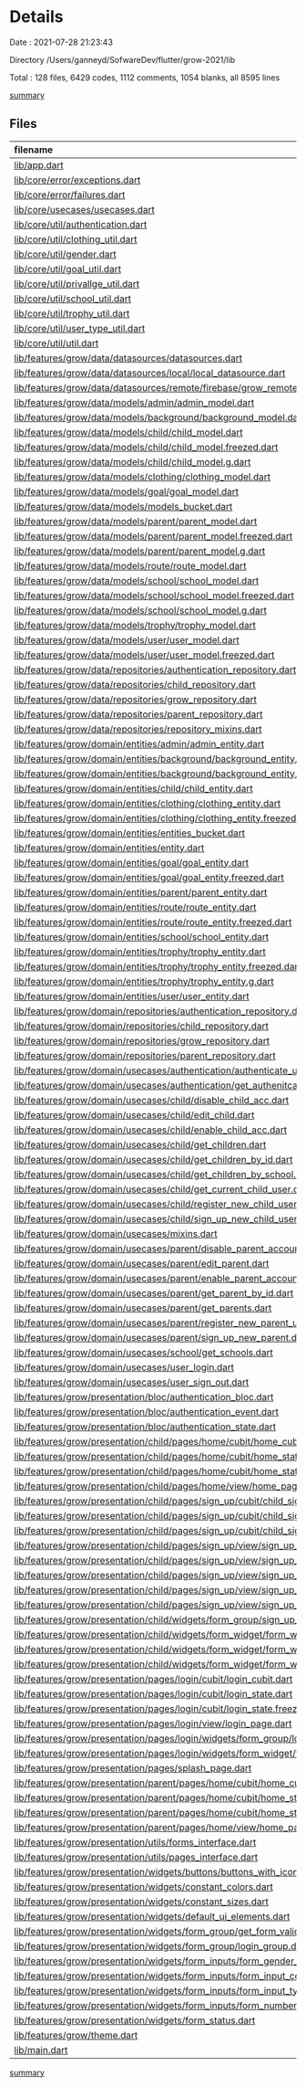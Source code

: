 # Details

Date : 2021-07-28 21:23:43

Directory /Users/ganneyd/SofwareDev/flutter/grow-2021/lib

Total : 128 files,  6429 codes, 1112 comments, 1054 blanks, all 8595 lines

[summary](results.md)

## Files
| filename | language | code | comment | blank | total |
| :--- | :--- | ---: | ---: | ---: | ---: |
| [lib/app.dart](/lib/app.dart) | Dart | 83 | 7 | 7 | 97 |
| [lib/core/error/exceptions.dart](/lib/core/error/exceptions.dart) | Dart | 6 | 11 | 6 | 23 |
| [lib/core/error/failures.dart](/lib/core/error/failures.dart) | Dart | 55 | 39 | 13 | 107 |
| [lib/core/usecases/usecases.dart](/lib/core/usecases/usecases.dart) | Dart | 10 | 0 | 4 | 14 |
| [lib/core/util/authentication.dart](/lib/core/util/authentication.dart) | Dart | 0 | 0 | 1 | 1 |
| [lib/core/util/clothing_util.dart](/lib/core/util/clothing_util.dart) | Dart | 1 | 4 | 2 | 7 |
| [lib/core/util/gender.dart](/lib/core/util/gender.dart) | Dart | 5 | 6 | 3 | 14 |
| [lib/core/util/goal_util.dart](/lib/core/util/goal_util.dart) | Dart | 2 | 8 | 3 | 13 |
| [lib/core/util/privallge_util.dart](/lib/core/util/privallge_util.dart) | Dart | 22 | 16 | 2 | 40 |
| [lib/core/util/school_util.dart](/lib/core/util/school_util.dart) | Dart | 5 | 7 | 3 | 15 |
| [lib/core/util/trophy_util.dart](/lib/core/util/trophy_util.dart) | Dart | 1 | 6 | 2 | 9 |
| [lib/core/util/user_type_util.dart](/lib/core/util/user_type_util.dart) | Dart | 9 | 1 | 1 | 11 |
| [lib/core/util/util.dart](/lib/core/util/util.dart) | Dart | 7 | 0 | 1 | 8 |
| [lib/features/grow/data/datasources/datasources.dart](/lib/features/grow/data/datasources/datasources.dart) | Dart | 2 | 1 | 2 | 5 |
| [lib/features/grow/data/datasources/local/local_datasource.dart](/lib/features/grow/data/datasources/local/local_datasource.dart) | Dart | 0 | 0 | 1 | 1 |
| [lib/features/grow/data/datasources/remote/firebase/grow_remote_datasoure.dart](/lib/features/grow/data/datasources/remote/firebase/grow_remote_datasoure.dart) | Dart | 141 | 44 | 17 | 202 |
| [lib/features/grow/data/models/admin/admin_model.dart](/lib/features/grow/data/models/admin/admin_model.dart) | Dart | 0 | 0 | 1 | 1 |
| [lib/features/grow/data/models/background/background_model.dart](/lib/features/grow/data/models/background/background_model.dart) | Dart | 0 | 0 | 1 | 1 |
| [lib/features/grow/data/models/child/child_model.dart](/lib/features/grow/data/models/child/child_model.dart) | Dart | 68 | 14 | 7 | 89 |
| [lib/features/grow/data/models/child/child_model.freezed.dart](/lib/features/grow/data/models/child/child_model.freezed.dart) | Dart | 341 | 14 | 32 | 387 |
| [lib/features/grow/data/models/child/child_model.g.dart](/lib/features/grow/data/models/child/child_model.g.dart) | Dart | 69 | 4 | 9 | 82 |
| [lib/features/grow/data/models/clothing/clothing_model.dart](/lib/features/grow/data/models/clothing/clothing_model.dart) | Dart | 0 | 0 | 1 | 1 |
| [lib/features/grow/data/models/goal/goal_model.dart](/lib/features/grow/data/models/goal/goal_model.dart) | Dart | 0 | 0 | 1 | 1 |
| [lib/features/grow/data/models/models_bucket.dart](/lib/features/grow/data/models/models_bucket.dart) | Dart | 9 | 0 | 1 | 10 |
| [lib/features/grow/data/models/parent/parent_model.dart](/lib/features/grow/data/models/parent/parent_model.dart) | Dart | 31 | 14 | 4 | 49 |
| [lib/features/grow/data/models/parent/parent_model.freezed.dart](/lib/features/grow/data/models/parent/parent_model.freezed.dart) | Dart | 291 | 14 | 32 | 337 |
| [lib/features/grow/data/models/parent/parent_model.g.dart](/lib/features/grow/data/models/parent/parent_model.g.dart) | Dart | 68 | 4 | 9 | 81 |
| [lib/features/grow/data/models/route/route_model.dart](/lib/features/grow/data/models/route/route_model.dart) | Dart | 0 | 0 | 1 | 1 |
| [lib/features/grow/data/models/school/school_model.dart](/lib/features/grow/data/models/school/school_model.dart) | Dart | 29 | 5 | 5 | 39 |
| [lib/features/grow/data/models/school/school_model.freezed.dart](/lib/features/grow/data/models/school/school_model.freezed.dart) | Dart | 278 | 14 | 31 | 323 |
| [lib/features/grow/data/models/school/school_model.g.dart](/lib/features/grow/data/models/school/school_model.g.dart) | Dart | 63 | 4 | 9 | 76 |
| [lib/features/grow/data/models/trophy/trophy_model.dart](/lib/features/grow/data/models/trophy/trophy_model.dart) | Dart | 0 | 0 | 1 | 1 |
| [lib/features/grow/data/models/user/user_model.dart](/lib/features/grow/data/models/user/user_model.dart) | Dart | 11 | 6 | 3 | 20 |
| [lib/features/grow/data/models/user/user_model.freezed.dart](/lib/features/grow/data/models/user/user_model.freezed.dart) | Dart | 173 | 14 | 27 | 214 |
| [lib/features/grow/data/repositories/authentication_repository.dart](/lib/features/grow/data/repositories/authentication_repository.dart) | Dart | 191 | 20 | 23 | 234 |
| [lib/features/grow/data/repositories/child_repository.dart](/lib/features/grow/data/repositories/child_repository.dart) | Dart | 96 | 20 | 14 | 130 |
| [lib/features/grow/data/repositories/grow_repository.dart](/lib/features/grow/data/repositories/grow_repository.dart) | Dart | 35 | 10 | 6 | 51 |
| [lib/features/grow/data/repositories/parent_repository.dart](/lib/features/grow/data/repositories/parent_repository.dart) | Dart | 85 | 17 | 11 | 113 |
| [lib/features/grow/data/repositories/repository_mixins.dart](/lib/features/grow/data/repositories/repository_mixins.dart) | Dart | 18 | 7 | 3 | 28 |
| [lib/features/grow/domain/entities/admin/admin_entity.dart](/lib/features/grow/domain/entities/admin/admin_entity.dart) | Dart | 10 | 6 | 5 | 21 |
| [lib/features/grow/domain/entities/background/background_entity.dart](/lib/features/grow/domain/entities/background/background_entity.dart) | Dart | 17 | 1 | 4 | 22 |
| [lib/features/grow/domain/entities/background/background_entity.freezed.dart](/lib/features/grow/domain/entities/background/background_entity.freezed.dart) | Dart | 225 | 14 | 28 | 267 |
| [lib/features/grow/domain/entities/child/child_entity.dart](/lib/features/grow/domain/entities/child/child_entity.dart) | Dart | 23 | 11 | 11 | 45 |
| [lib/features/grow/domain/entities/clothing/clothing_entity.dart](/lib/features/grow/domain/entities/clothing/clothing_entity.dart) | Dart | 14 | 1 | 2 | 17 |
| [lib/features/grow/domain/entities/clothing/clothing_entity.freezed.dart](/lib/features/grow/domain/entities/clothing/clothing_entity.freezed.dart) | Dart | 224 | 14 | 28 | 266 |
| [lib/features/grow/domain/entities/entities_bucket.dart](/lib/features/grow/domain/entities/entities_bucket.dart) | Dart | 11 | 0 | 1 | 12 |
| [lib/features/grow/domain/entities/entity.dart](/lib/features/grow/domain/entities/entity.dart) | Dart | 14 | 4 | 4 | 22 |
| [lib/features/grow/domain/entities/goal/goal_entity.dart](/lib/features/grow/domain/entities/goal/goal_entity.dart) | Dart | 17 | 0 | 2 | 19 |
| [lib/features/grow/domain/entities/goal/goal_entity.freezed.dart](/lib/features/grow/domain/entities/goal/goal_entity.freezed.dart) | Dart | 273 | 14 | 28 | 315 |
| [lib/features/grow/domain/entities/parent/parent_entity.dart](/lib/features/grow/domain/entities/parent/parent_entity.dart) | Dart | 18 | 9 | 9 | 36 |
| [lib/features/grow/domain/entities/route/route_entity.dart](/lib/features/grow/domain/entities/route/route_entity.dart) | Dart | 13 | 2 | 2 | 17 |
| [lib/features/grow/domain/entities/route/route_entity.freezed.dart](/lib/features/grow/domain/entities/route/route_entity.freezed.dart) | Dart | 194 | 14 | 28 | 236 |
| [lib/features/grow/domain/entities/school/school_entity.dart](/lib/features/grow/domain/entities/school/school_entity.dart) | Dart | 17 | 7 | 7 | 31 |
| [lib/features/grow/domain/entities/trophy/trophy_entity.dart](/lib/features/grow/domain/entities/trophy/trophy_entity.dart) | Dart | 19 | 2 | 7 | 28 |
| [lib/features/grow/domain/entities/trophy/trophy_entity.freezed.dart](/lib/features/grow/domain/entities/trophy/trophy_entity.freezed.dart) | Dart | 239 | 14 | 32 | 285 |
| [lib/features/grow/domain/entities/trophy/trophy_entity.g.dart](/lib/features/grow/domain/entities/trophy/trophy_entity.g.dart) | Dart | 62 | 4 | 9 | 75 |
| [lib/features/grow/domain/entities/user/user_entity.dart](/lib/features/grow/domain/entities/user/user_entity.dart) | Dart | 26 | 19 | 12 | 57 |
| [lib/features/grow/domain/repositories/authentication_repository.dart](/lib/features/grow/domain/repositories/authentication_repository.dart) | Dart | 25 | 32 | 11 | 68 |
| [lib/features/grow/domain/repositories/child_repository.dart](/lib/features/grow/domain/repositories/child_repository.dart) | Dart | 12 | 15 | 7 | 34 |
| [lib/features/grow/domain/repositories/grow_repository.dart](/lib/features/grow/domain/repositories/grow_repository.dart) | Dart | 10 | 5 | 2 | 17 |
| [lib/features/grow/domain/repositories/parent_repository.dart](/lib/features/grow/domain/repositories/parent_repository.dart) | Dart | 10 | 13 | 6 | 29 |
| [lib/features/grow/domain/usecases/authentication/authenticate_user.dart](/lib/features/grow/domain/usecases/authentication/authenticate_user.dart) | Dart | 28 | 8 | 8 | 44 |
| [lib/features/grow/domain/usecases/authentication/get_authenitcated_user.dart](/lib/features/grow/domain/usecases/authentication/get_authenitcated_user.dart) | Dart | 19 | 2 | 3 | 24 |
| [lib/features/grow/domain/usecases/child/disable_child_acc.dart](/lib/features/grow/domain/usecases/child/disable_child_acc.dart) | Dart | 24 | 8 | 7 | 39 |
| [lib/features/grow/domain/usecases/child/edit_child.dart](/lib/features/grow/domain/usecases/child/edit_child.dart) | Dart | 21 | 7 | 6 | 34 |
| [lib/features/grow/domain/usecases/child/enable_child_acc.dart](/lib/features/grow/domain/usecases/child/enable_child_acc.dart) | Dart | 25 | 8 | 7 | 40 |
| [lib/features/grow/domain/usecases/child/get_children.dart](/lib/features/grow/domain/usecases/child/get_children.dart) | Dart | 21 | 7 | 6 | 34 |
| [lib/features/grow/domain/usecases/child/get_children_by_id.dart](/lib/features/grow/domain/usecases/child/get_children_by_id.dart) | Dart | 23 | 8 | 8 | 39 |
| [lib/features/grow/domain/usecases/child/get_children_by_school.dart](/lib/features/grow/domain/usecases/child/get_children_by_school.dart) | Dart | 24 | 10 | 8 | 42 |
| [lib/features/grow/domain/usecases/child/get_current_child_user.dart](/lib/features/grow/domain/usecases/child/get_current_child_user.dart) | Dart | 31 | 4 | 4 | 39 |
| [lib/features/grow/domain/usecases/child/register_new_child_user.dart](/lib/features/grow/domain/usecases/child/register_new_child_user.dart) | Dart | 52 | 14 | 11 | 77 |
| [lib/features/grow/domain/usecases/child/sign_up_new_child_user.dart](/lib/features/grow/domain/usecases/child/sign_up_new_child_user.dart) | Dart | 59 | 11 | 7 | 77 |
| [lib/features/grow/domain/usecases/mixins.dart](/lib/features/grow/domain/usecases/mixins.dart) | Dart | 24 | 0 | 3 | 27 |
| [lib/features/grow/domain/usecases/parent/disable_parent_account.dart](/lib/features/grow/domain/usecases/parent/disable_parent_account.dart) | Dart | 20 | 7 | 7 | 34 |
| [lib/features/grow/domain/usecases/parent/edit_parent.dart](/lib/features/grow/domain/usecases/parent/edit_parent.dart) | Dart | 21 | 7 | 6 | 34 |
| [lib/features/grow/domain/usecases/parent/enable_parent_account.dart](/lib/features/grow/domain/usecases/parent/enable_parent_account.dart) | Dart | 22 | 7 | 7 | 36 |
| [lib/features/grow/domain/usecases/parent/get_parent_by_id.dart](/lib/features/grow/domain/usecases/parent/get_parent_by_id.dart) | Dart | 23 | 8 | 6 | 37 |
| [lib/features/grow/domain/usecases/parent/get_parents.dart](/lib/features/grow/domain/usecases/parent/get_parents.dart) | Dart | 21 | 5 | 5 | 31 |
| [lib/features/grow/domain/usecases/parent/register_new_parent_user.dart](/lib/features/grow/domain/usecases/parent/register_new_parent_user.dart) | Dart | 44 | 10 | 8 | 62 |
| [lib/features/grow/domain/usecases/parent/sign_up_new_parent.dart](/lib/features/grow/domain/usecases/parent/sign_up_new_parent.dart) | Dart | 43 | 8 | 9 | 60 |
| [lib/features/grow/domain/usecases/school/get_schools.dart](/lib/features/grow/domain/usecases/school/get_schools.dart) | Dart | 14 | 3 | 4 | 21 |
| [lib/features/grow/domain/usecases/user_login.dart](/lib/features/grow/domain/usecases/user_login.dart) | Dart | 22 | 6 | 8 | 36 |
| [lib/features/grow/domain/usecases/user_sign_out.dart](/lib/features/grow/domain/usecases/user_sign_out.dart) | Dart | 19 | 4 | 5 | 28 |
| [lib/features/grow/presentation/bloc/authentication_bloc.dart](/lib/features/grow/presentation/bloc/authentication_bloc.dart) | Dart | 64 | 3 | 9 | 76 |
| [lib/features/grow/presentation/bloc/authentication_event.dart](/lib/features/grow/presentation/bloc/authentication_event.dart) | Dart | 13 | 6 | 6 | 25 |
| [lib/features/grow/presentation/bloc/authentication_state.dart](/lib/features/grow/presentation/bloc/authentication_state.dart) | Dart | 38 | 19 | 18 | 75 |
| [lib/features/grow/presentation/child/pages/home/cubit/home_cubit.dart](/lib/features/grow/presentation/child/pages/home/cubit/home_cubit.dart) | Dart | 31 | 3 | 5 | 39 |
| [lib/features/grow/presentation/child/pages/home/cubit/home_state.dart](/lib/features/grow/presentation/child/pages/home/cubit/home_state.dart) | Dart | 16 | 6 | 5 | 27 |
| [lib/features/grow/presentation/child/pages/home/cubit/home_state.freezed.dart](/lib/features/grow/presentation/child/pages/home/cubit/home_state.freezed.dart) | Dart | 158 | 14 | 30 | 202 |
| [lib/features/grow/presentation/child/pages/home/view/home_page.dart](/lib/features/grow/presentation/child/pages/home/view/home_page.dart) | Dart | 101 | 5 | 6 | 112 |
| [lib/features/grow/presentation/child/pages/sign_up/cubit/child_sign_up_cubit.dart](/lib/features/grow/presentation/child/pages/sign_up/cubit/child_sign_up_cubit.dart) | Dart | 106 | 34 | 12 | 152 |
| [lib/features/grow/presentation/child/pages/sign_up/cubit/child_sign_up_state.dart](/lib/features/grow/presentation/child/pages/sign_up/cubit/child_sign_up_state.dart) | Dart | 44 | 22 | 19 | 85 |
| [lib/features/grow/presentation/child/pages/sign_up/cubit/child_sign_up_state.freezed.dart](/lib/features/grow/presentation/child/pages/sign_up/cubit/child_sign_up_state.freezed.dart) | Dart | 267 | 14 | 30 | 311 |
| [lib/features/grow/presentation/child/pages/sign_up/view/sign_up_body.dart](/lib/features/grow/presentation/child/pages/sign_up/view/sign_up_body.dart) | Dart | 69 | 27 | 7 | 103 |
| [lib/features/grow/presentation/child/pages/sign_up/view/sign_up_body_loaded.dart](/lib/features/grow/presentation/child/pages/sign_up/view/sign_up_body_loaded.dart) | Dart | 75 | 1 | 2 | 78 |
| [lib/features/grow/presentation/child/pages/sign_up/view/sign_up_body_loading.dart](/lib/features/grow/presentation/child/pages/sign_up/view/sign_up_body_loading.dart) | Dart | 1 | 0 | 1 | 2 |
| [lib/features/grow/presentation/child/pages/sign_up/view/sign_up_body_submitting.dart](/lib/features/grow/presentation/child/pages/sign_up/view/sign_up_body_submitting.dart) | Dart | 1 | 0 | 1 | 2 |
| [lib/features/grow/presentation/child/pages/sign_up/view/sign_up_page.dart](/lib/features/grow/presentation/child/pages/sign_up/view/sign_up_page.dart) | Dart | 37 | 3 | 6 | 46 |
| [lib/features/grow/presentation/child/widgets/form_group/sign_up_form_group.dart](/lib/features/grow/presentation/child/widgets/form_group/sign_up_form_group.dart) | Dart | 32 | 17 | 4 | 53 |
| [lib/features/grow/presentation/child/widgets/form_widget/form_widget_1.dart](/lib/features/grow/presentation/child/widgets/form_widget/form_widget_1.dart) | Dart | 58 | 4 | 3 | 65 |
| [lib/features/grow/presentation/child/widgets/form_widget/form_widget_2.dart](/lib/features/grow/presentation/child/widgets/form_widget/form_widget_2.dart) | Dart | 44 | 2 | 2 | 48 |
| [lib/features/grow/presentation/child/widgets/form_widget/form_widget_3.dart](/lib/features/grow/presentation/child/widgets/form_widget/form_widget_3.dart) | Dart | 47 | 2 | 2 | 51 |
| [lib/features/grow/presentation/pages/login/cubit/login_cubit.dart](/lib/features/grow/presentation/pages/login/cubit/login_cubit.dart) | Dart | 23 | 3 | 5 | 31 |
| [lib/features/grow/presentation/pages/login/cubit/login_state.dart](/lib/features/grow/presentation/pages/login/cubit/login_state.dart) | Dart | 15 | 6 | 7 | 28 |
| [lib/features/grow/presentation/pages/login/cubit/login_state.freezed.dart](/lib/features/grow/presentation/pages/login/cubit/login_state.freezed.dart) | Dart | 125 | 14 | 27 | 166 |
| [lib/features/grow/presentation/pages/login/view/login_page.dart](/lib/features/grow/presentation/pages/login/view/login_page.dart) | Dart | 57 | 5 | 4 | 66 |
| [lib/features/grow/presentation/pages/login/widgets/form_group/login_form_group.dart](/lib/features/grow/presentation/pages/login/widgets/form_group/login_form_group.dart) | Dart | 8 | 5 | 3 | 16 |
| [lib/features/grow/presentation/pages/login/widgets/form_widget/form_widget_1.dart](/lib/features/grow/presentation/pages/login/widgets/form_widget/form_widget_1.dart) | Dart | 53 | 3 | 3 | 59 |
| [lib/features/grow/presentation/pages/splash_page.dart](/lib/features/grow/presentation/pages/splash_page.dart) | Dart | 12 | 2 | 3 | 17 |
| [lib/features/grow/presentation/parent/pages/home/cubit/home_cubit.dart](/lib/features/grow/presentation/parent/pages/home/cubit/home_cubit.dart) | Dart | 12 | 2 | 2 | 16 |
| [lib/features/grow/presentation/parent/pages/home/cubit/home_state.dart](/lib/features/grow/presentation/parent/pages/home/cubit/home_state.dart) | Dart | 16 | 6 | 5 | 27 |
| [lib/features/grow/presentation/parent/pages/home/cubit/home_state.freezed.dart](/lib/features/grow/presentation/parent/pages/home/cubit/home_state.freezed.dart) | Dart | 160 | 14 | 30 | 204 |
| [lib/features/grow/presentation/parent/pages/home/view/home_page.dart](/lib/features/grow/presentation/parent/pages/home/view/home_page.dart) | Dart | 56 | 5 | 6 | 67 |
| [lib/features/grow/presentation/utils/forms_interface.dart](/lib/features/grow/presentation/utils/forms_interface.dart) | Dart | 6 | 4 | 5 | 15 |
| [lib/features/grow/presentation/utils/pages_interface.dart](/lib/features/grow/presentation/utils/pages_interface.dart) | Dart | 0 | 0 | 2 | 2 |
| [lib/features/grow/presentation/widgets/buttons/buttons_with_icon.dart](/lib/features/grow/presentation/widgets/buttons/buttons_with_icon.dart) | Dart | 56 | 7 | 4 | 67 |
| [lib/features/grow/presentation/widgets/constant_colors.dart](/lib/features/grow/presentation/widgets/constant_colors.dart) | Dart | 22 | 17 | 17 | 56 |
| [lib/features/grow/presentation/widgets/constant_sizes.dart](/lib/features/grow/presentation/widgets/constant_sizes.dart) | Dart | 3 | 3 | 3 | 9 |
| [lib/features/grow/presentation/widgets/default_ui_elements.dart](/lib/features/grow/presentation/widgets/default_ui_elements.dart) | Dart | 44 | 6 | 7 | 57 |
| [lib/features/grow/presentation/widgets/form_group/get_form_validators.dart](/lib/features/grow/presentation/widgets/form_group/get_form_validators.dart) | Dart | 4 | 3 | 2 | 9 |
| [lib/features/grow/presentation/widgets/form_group/login_group.dart](/lib/features/grow/presentation/widgets/form_group/login_group.dart) | Dart | 8 | 2 | 2 | 12 |
| [lib/features/grow/presentation/widgets/form_inputs/form_gender_input.dart](/lib/features/grow/presentation/widgets/form_inputs/form_gender_input.dart) | Dart | 66 | 11 | 9 | 86 |
| [lib/features/grow/presentation/widgets/form_inputs/form_input_controllers.dart](/lib/features/grow/presentation/widgets/form_inputs/form_input_controllers.dart) | Dart | 83 | 11 | 11 | 105 |
| [lib/features/grow/presentation/widgets/form_inputs/form_input_types.dart](/lib/features/grow/presentation/widgets/form_inputs/form_input_types.dart) | Dart | 13 | 0 | 1 | 14 |
| [lib/features/grow/presentation/widgets/form_inputs/form_number_inputs.dart](/lib/features/grow/presentation/widgets/form_inputs/form_number_inputs.dart) | Dart | 0 | 0 | 1 | 1 |
| [lib/features/grow/presentation/widgets/form_status.dart](/lib/features/grow/presentation/widgets/form_status.dart) | Dart | 69 | 105 | 33 | 207 |
| [lib/features/grow/theme.dart](/lib/features/grow/theme.dart) | Dart | 27 | 3 | 2 | 32 |
| [lib/main.dart](/lib/main.dart) | Dart | 11 | 9 | 4 | 24 |

[summary](results.md)